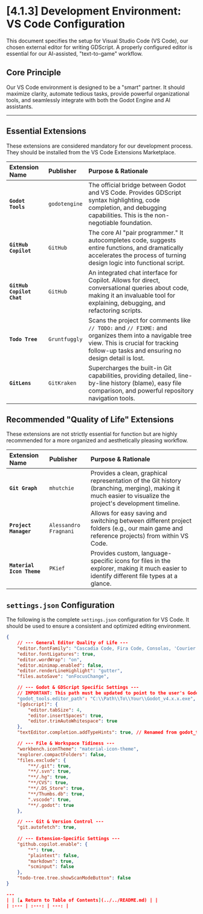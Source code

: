 <!-- Filename: LDD/[4] Art & Technical Implementation/[4.1] Technical Specifications/[4.1.3] Development Environment - VS Code Settings & Recommended Extensions.md -->

# [4.1.3] Development Environment: VS Code Configuration

This document specifies the setup for Visual Studio Code (VS Code), our chosen external editor for writing GDScript. A properly configured editor is essential for our AI-assisted, "text-to-game" workflow.

## Core Principle
Our VS Code environment is designed to be a "smart" partner. It should maximize clarity, automate tedious tasks, provide powerful organizational tools, and seamlessly integrate with both the Godot Engine and AI assistants.

---

## Essential Extensions

These extensions are considered mandatory for our development process. They should be installed from the VS Code Extensions Marketplace.

| Extension Name | Publisher | Purpose & Rationale |
| :--- | :--- | :--- |
| **`Godot Tools`** | `godotengine` | The official bridge between Godot and VS Code. Provides GDScript syntax highlighting, code completion, and debugging capabilities. This is the non-negotiable foundation. |
| **`GitHub Copilot`** | `GitHub` | The core AI "pair programmer." It autocompletes code, suggests entire functions, and dramatically accelerates the process of turning design logic into functional script. |
| **`GitHub Copilot Chat`** | `GitHub` | An integrated chat interface for Copilot. Allows for direct, conversational queries about code, making it an invaluable tool for explaining, debugging, and refactoring scripts. |
| **`Todo Tree`** | `Gruntfuggly` | Scans the project for comments like `// TODO:` and `// FIXME:` and organizes them into a navigable tree view. This is crucial for tracking follow-up tasks and ensuring no design detail is lost. |
| **`GitLens`** | `GitKraken` | Supercharges the built-in Git capabilities, providing detailed, line-by-line history (blame), easy file comparison, and powerful repository navigation tools. |

## Recommended "Quality of Life" Extensions

These extensions are not strictly essential for function but are highly recommended for a more organized and aesthetically pleasing workflow.

| Extension Name | Publisher | Purpose & Rationale |
| :--- | :--- | :--- |
| **`Git Graph`** | `mhutchie` | Provides a clean, graphical representation of the Git history (branching, merging), making it much easier to visualize the project's development timeline. |
| **`Project Manager`**| `Alessandro Fragnani` | Allows for easy saving and switching between different project folders (e.g., our main game and reference projects) from within VS Code. |
| **`Material Icon Theme`**| `PKief` | Provides custom, language-specific icons for files in the explorer, making it much easier to identify different file types at a glance. |

## `settings.json` Configuration

The following is the complete `settings.json` configuration for VS Code. It should be used to ensure a consistent and optimized editing environment.

```json
{
    // --- General Editor Quality of Life ---
    "editor.fontFamily": "Cascadia Code, Fira Code, Consolas, 'Courier New', monospace",
    "editor.fontLigatures": true,
    "editor.wordWrap": "on",
    "editor.minimap.enabled": false,
    "editor.renderLineHighlight": "gutter",
    "files.autoSave": "onFocusChange",

    // --- Godot & GDScript Specific Settings ---
    // IMPORTANT: This path must be updated to point to the user's Godot 4 executable!
    "godot_tools.editor_path": "C:\\Path\\To\\Your\\Godot_v4.x.x.exe",
    "[gdscript]": {
        "editor.tabSize": 4,
        "editor.insertSpaces": true,
        "editor.trimAutoWhitespace": true
    },
    "textEditor.completion.addTypeHints": true, // Renamed from godot_tools to textEditor in newer versions

    // --- File & Workspace Tidiness ---
    "workbench.iconTheme": "material-icon-theme",
    "explorer.compactFolders": false,
    "files.exclude": {
        "**/.git": true,
        "**/.svn": true,
        "**/.hg": true,
        "**/CVS": true,
        "**/.DS_Store": true,
        "**/Thumbs.db": true,
        ".vscode": true,
        "**/.godot": true
    },

    // --- Git & Version Control ---
    "git.autofetch": true,
    
    // --- Extension-Specific Settings ---
    "github.copilot.enable": {
        "*": true,
        "plaintext": false,
        "markdown": true,
        "scminput": false
    },
    "todo-tree.tree.showScanModeButton": false
}

---
| | [▲ Return to Table of Contents](../../README.md) | |
| :--- | :---: | ---: |